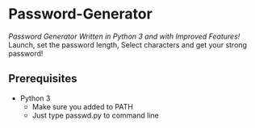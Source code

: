 # Password-Generator
*Password Generator Written in Python 3 and with Improved Features!*
<br>
Launch, set the password length, Select characters and get your strong password!

## Prerequisites
- Python 3
  - Make sure you added to PATH
  - Just type passwd.py to command line 
